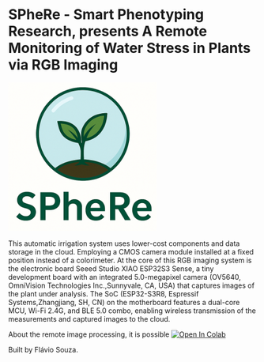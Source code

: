 # SPheRe - Smart Phenotyping Research, presents A Remote Monitoring of Water Stress in Plants via RGB Imaging


<!-- ![Exemplo de imagem](spherelab.png) -->
<img src="spherelab.png" alt="Arquitetura" width="300"/>


This automatic irrigation system uses lower-cost components and data storage in the cloud. Employing a CMOS camera module installed at a fixed position instead of a colorimeter.
At the core of this RGB imaging system is the electronic board Seeed Studio XIAO ESP32S3 Sense, a tiny development board with an integrated 5.0-megapixel camera (OV5640, OmniVision Technologies Inc.,Sunnyvale, CA, USA) that captures images of the plant under analysis. The SoC (ESP32-S3R8, Espressif Systems,Zhangjiang, SH, CN) on the motherboard features a dual-core MCU, Wi-Fi 2.4G, and BLE 5.0 combo, enabling wireless transmission of the measurements and captured images to the cloud.

About the remote image processing, it is possible [![Open In Colab](https://colab.research.google.com/assets/colab-badge.svg)](https://colab.research.google.com/drive/1jXzlSQ6X4MXlbPaVPC_E0kucpZ1xk_ja?usp=sharing)

Built by Flávio Souza.


